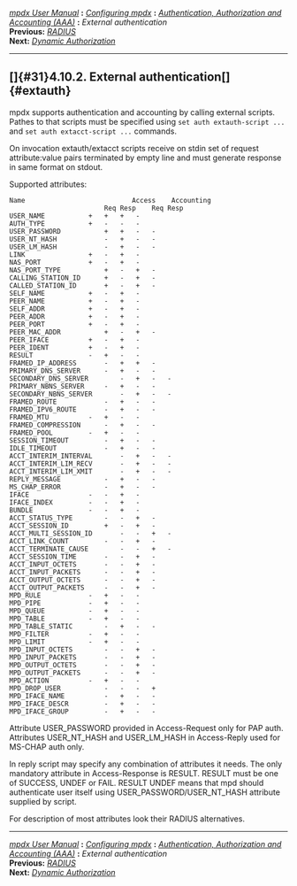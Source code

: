 [*mpdx User Manual*](README.md) **:** [*Configuring mpdx*](mpd17.md)
**:** [*Authentication, Authorization and Accounting (AAA)*](mpd29.md)
**:** *External authentication*\
**Previous:** [*RADIUS*](mpd30.md)\
**Next:** [*Dynamic Authorization*](mpd32.md)

------------------------------------------------------------------------

## []{#31}4.10.2. External authentication[]{#extauth}

mpdx supports authentication and accounting by calling external scripts.
Pathes to that scripts must be specified using
`set auth extauth-script ...` and `set auth extacct-script ...`
commands.

On invocation extauth/extacct scripts receive on stdin set of request
attribute:value pairs terminated by empty line and must generate
response in same format on stdout.

Supported attributes:

    Name                           Access    Accounting
                            Req Resp    Req Resp
    USER_NAME           +   +   +   -
    AUTH_TYPE           +   -   -   -
    USER_PASSWORD           +   +   -   -
    USER_NT_HASH            -   +   -   -
    USER_LM_HASH            -   +   -   -
    LINK                +   -   +   -
    NAS_PORT            +   -   +   -
    NAS_PORT_TYPE           +   -   +   -
    CALLING_STATION_ID      +   -   +   -
    CALLED_STATION_ID       +   -   +   -
    SELF_NAME           +   -   +   -
    PEER_NAME           +   -   +   -
    SELF_ADDR           +   -   +   -
    PEER_ADDR           +   -   +   -
    PEER_PORT           +   -   +   -
    PEER_MAC_ADDR           +   -   +   -
    PEER_IFACE          +   -   +   -
    PEER_IDENT          +   -   +   -
    RESULT              -   +   -   -
    FRAMED_IP_ADDRESS       -   +   +   -
    PRIMARY_DNS_SERVER      -   +   -   -
    SECONDARY_DNS_SERVER        -   +   -   -
    PRIMARY_NBNS_SERVER     -   +   -   -
    SECONDARY_NBNS_SERVER       -   +   -   -
    FRAMED_ROUTE            -   +   -   -
    FRAMED_IPV6_ROUTE       -   +   -   -
    FRAMED_MTU          -   +   -   -
    FRAMED_COMPRESSION      -   +   -   -
    FRAMED_POOL         -   +   -   -
    SESSION_TIMEOUT         -   +   -   -
    IDLE_TIMEOUT            -   +   -   -
    ACCT_INTERIM_INTERVAL       -   +   -   -
    ACCT_INTERIM_LIM_RECV       -   +   -   -
    ACCT_INTERIM_LIM_XMIT       -   +   -   -
    REPLY_MESSAGE           -   +   -   -
    MS_CHAP_ERROR           -   +   -   -
    IFACE               -   -   +   -
    IFACE_INDEX         -   -   +   -
    BUNDLE              -   -   +   -
    ACCT_STATUS_TYPE        -   -   +   -
    ACCT_SESSION_ID         +   -   +   -
    ACCT_MULTI_SESSION_ID       -   -   +   -
    ACCT_LINK_COUNT         -   -   +   -
    ACCT_TERMINATE_CAUSE        -   -   +   -
    ACCT_SESSION_TIME       -   -   +   -
    ACCT_INPUT_OCTETS       -   -   +   -
    ACCT_INPUT_PACKETS      -   -   +   -
    ACCT_OUTPUT_OCTETS      -   -   +   -
    ACCT_OUTPUT_PACKETS     -   -   +   -
    MPD_RULE            -   +   -   -
    MPD_PIPE            -   +   -   -
    MPD_QUEUE           -   +   -   -
    MPD_TABLE           -   +   -   -
    MPD_TABLE_STATIC        -   +   -   -
    MPD_FILTER          -   +   -   -
    MPD_LIMIT           -   +   -   -
    MPD_INPUT_OCTETS        -   -   +   -
    MPD_INPUT_PACKETS       -   -   +   -
    MPD_OUTPUT_OCTETS       -   -   +   -
    MPD_OUTPUT_PACKETS      -   -   +   -
    MPD_ACTION          -   +   -   -
    MPD_DROP_USER           -   -   -   +
    MPD_IFACE_NAME          -   +   -   -
    MPD_IFACE_DESCR         -   +   -   -
    MPD_IFACE_GROUP         -   +   -   -

Attribute USER_PASSWORD provided in Access-Request only for PAP auth.
Attributes USER_NT_HASH and USER_LM_HASH in Access-Reply used for
MS-CHAP auth only.

In reply script may specify any combination of attributes it needs. The
only mandatory attribute in Access-Response is RESULT. RESULT must be
one of SUCCESS, UNDEF or FAIL. RESULT UNDEF means that mpd should
authenticate user itself using USER_PASSWORD/USER_NT_HASH attribute
supplied by script.

For description of most attributes look their RADIUS alternatives.

------------------------------------------------------------------------

[*mpdx User Manual*](README.md) **:** [*Configuring mpdx*](mpd17.md)
**:** [*Authentication, Authorization and Accounting (AAA)*](mpd29.md)
**:** *External authentication*\
**Previous:** [*RADIUS*](mpd30.md)\
**Next:** [*Dynamic Authorization*](mpd32.md)
